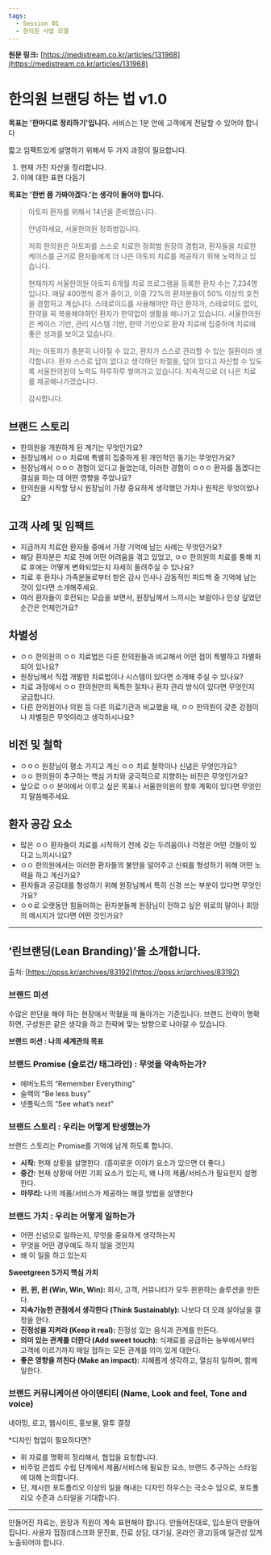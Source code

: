 ```yaml
---
tags:
  - Session 01
  - 한의원 사업 모델
---
```


**원문 링크:** [https://medistream.co.kr/articles/131968](https://medistream.co.kr/articles/131968)

# 한의원 브랜딩 하는 법 v1.0

**목표는 '한마디로 정리하기'입니다.**
서비스는 1분 안에 고객에게 전달할 수 있어야 합니다

짧고 임팩트있게 설명하기 위해서 두 가지 과정이 필요합니다.

1.  현재 가진 자산을 정리합니다.
2.  이에 대한 표현 다듬기

**목표는 '한번 쯤 가봐야겠다.'는 생각이 들어야 합니다.**

> 아토피 환자를 위해서 14년을 준비했습니다.
>
> 안녕하세요, 서울한의원 정희범입니다.
>
> 저희 한의원은 아토피를 스스로 치료한 정희범 원장의 경험과, 환자들을 치료한 케이스를 근거로 환자들에게 더 나은 아토피 치료를 제공하기 위해 노력하고 있습니다.
>
> 현재까지 서울한의원 아토피 6개월 치료 프로그램을 등록한 환자 수는 7,234명입니다. 매달 400명씩 증가 중이고, 이중 72%의 환자분들이 50% 이상의 호전을 경험하고 계십니다. 스테로이드를 사용해야만 하던 환자가, 스테로이드 없이, 한약을 꼭 복용해야하던 환자가 한약없이 생활을 해나가고 있습니다. 서울한의원은 케이스 기반, 관리 시스템 기반, 한약 기반으로 환자 치료에 집중하며 치료에 좋은 성과를 보이고 있습니다.
>
> 저는 아토피가 충분히 나아질 수 있고, 환자가 스스로 관리할 수 있는 질환이라 생각합니다. 환자 스스로 답이 없다고 생각하던 좌절을, 답이 있다고 자신할 수 있도록 서울한의원의 노력도 하루하루 쌓여가고 있습니다. 지속적으로 더 나은 치료를 제공해나가겠습니다.
>
> 감사합니다.

## 브랜드 스토리

- 한의원을 개원하게 된 계기는 무엇인가요?
- 원장님께서 ㅇㅇ 치료에 특별히 집중하게 된 개인적인 동기는 무엇인가요?
- 원장님께서 ㅇㅇㅇ 경험이 있다고 들었는데, 이러한 경험이 ㅇㅇㅇ 환자를 돕겠다는 결심을 하는 데 어떤 영향을 주었나요?
- 한의원을 시작할 당시 원장님이 가장 중요하게 생각했던 가치나 원칙은 무엇이었나요?

## 고객 사례 및 임팩트

- 지금까지 치료한 환자들 중에서 가장 기억에 남는 사례는 무엇인가요?
- 해당 환자분은 치료 전에 어떤 어려움을 겪고 있었고, ㅇㅇ 한의원의 치료를 통해 치료 후에는 어떻게 변화되었는지 자세히 들려주실 수 있나요?
- 치료 후 환자나 가족분들로부터 받은 감사 인사나 감동적인 피드백 중 기억에 남는 것이 있다면 소개해주세요.
- 여러 환자들이 호전되는 모습을 보면서, 원장님께서 느끼시는 보람이나 인상 깊었던 순간은 언제인가요?

## 차별성

- ㅇㅇ 한의원의 ㅇㅇ 치료법은 다른 한의원들과 비교해서 어떤 점이 특별하고 차별화되어 있나요?
- 원장님께서 직접 개발한 치료법이나 시스템이 있다면 소개해 주실 수 있나요?
- 치료 과정에서 ㅇㅇ 한의원만의 독특한 절차나 환자 관리 방식이 있다면 무엇인지 궁금합니다.
- 다른 한의원이나 의원 등 다른 의료기관과 비교했을 때, ㅇㅇ 한의원이 갖춘 강점이나 차별점은 무엇이라고 생각하시나요?

## 비전 및 철학

- ㅇㅇㅇ 원장님이 평소 가지고 계신 ㅇㅇ 치료 철학이나 신념은 무엇인가요?
- ㅇㅇ 한의원이 추구하는 핵심 가치와 궁극적으로 지향하는 비전은 무엇인가요?
- 앞으로 ㅇㅇ 분야에서 이루고 싶은 목표나 서울한의원의 향후 계획이 있다면 무엇인지 말씀해주세요.

## 환자 공감 요소

- 많은 ㅇㅇ 환자들이 치료를 시작하기 전에 갖는 두려움이나 걱정은 어떤 것들이 있다고 느끼시나요?
- ㅇㅇ 한의원에서는 이러한 환자들의 불안을 덜어주고 신뢰를 형성하기 위해 어떤 노력을 하고 계신가요?
- 환자들과 공감대를 형성하기 위해 원장님께서 특히 신경 쓰는 부분이 있다면 무엇인가요?
- ㅇㅇ로 오랫동안 힘들어하는 환자분들께 원장님이 전하고 싶은 위로의 말이나 희망의 메시지가 있다면 어떤 것인가요?

---

## ‘린브랜딩(Lean Branding)’을 소개합니다.

출처: [https://ppss.kr/archives/83192](https://ppss.kr/archives/83192)

### 브랜드 미션

수많은 판단을 해야 하는 현장에서 막혔을 때 돌아가는 기준입니다. 브랜드 전략이 명확하면, 구성원은 같은 생각을 하고 전략에 맞는 방향으로 나아갈 수 있습니다.

**브랜드 미션 : 나의 세계관의 목표**

### 브랜드 Promise (슬로건/ 태그라인) : 무엇을 약속하는가?

- 에버노트의 “Remember Everything”
- 슬랙의 “Be less busy”
- 넷플릭스의 “See what’s next”

### 브랜드 스토리 : 우리는 어떻게 탄생했는가

브랜드 스토리는 Promise를 기억에 남게 하도록 합니다.

- **시작:** 현재 상황을 설명한다. (흥미로운 이야기 요소가 있으면 더 좋다.)
- **중간:** 현재 상황에 어떤 기회 요소가 있는지, 왜 나의 제품/서비스가 필요한지 설명한다.
- **마무리:** 나의 제품/서비스가 제공하는 해결 방법을 설명한다

### 브랜드 가치 : 우리는 어떻게 일하는가

- 어떤 신념으로 일하는지, 무엇을 중요하게 생각하는지
- 무엇을 어떤 경우에도 하지 않을 것인지
- 왜 이 일을 하고 있는지

**Sweetgreen 5가지 핵심 가치**

- **윈, 윈, 윈 (Win, Win, Win):** 회사, 고객, 커뮤니티가 모두 윈윈하는 솔루션을 만든다.
- **지속가능한 관점에서 생각한다 (Think Sustainably):** 나보다 더 오래 살아남을 결정을 한다.
- **진정성을 지켜라 (Keep it real):** 진정성 있는 음식과 관계를 만든다.
- **의미 있는 관계를 더한다 (Add sweet touch):** 식재료를 공급하는 농부에서부터 고객에 이르기까지 매일 접하는 모든 관계를 의미 있게 대한다.
- **좋은 영향을 끼친다 (Make an impact):** 지혜롭게 생각하고, 열심히 일하며, 함께 일한다.

### 브랜드 커뮤니케이션 아이덴티티 (Name, Look and feel, Tone and voice)

네이밍, 로고, 웹사이트, 홍보물, 말투 결정

\*디자인 협업이 필요하다면?

- 위 자료를 명확히 정리해서, 협업을 요청합니다.
- 비주얼 콘셉트 수립 단계에서 제품/서비스에 필요한 요소, 브랜드 추구하는 스타일에 대해 논의합니다.
- 단, 제시한 포트폴리오 이상의 일을 해내는 디자인 하우스는 극소수 임으로, 포트폴리오 수준과 스타일을 기대합니다.

---

만들어진 자료는, 원장과 직원이 계속 표현해야 합니다.
만들어진대로, 입소문이 만들어집니다.
사용자 접점(데스크와 문진표, 진료 상담, 대기실, 온라인 광고)등에 일관성 있게 노출되어야 합니다.
